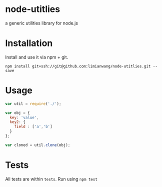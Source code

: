 node-utitlies
=============
a generic utilities library for node.js

# Installation

Install and use it via npm + git. 

`npm install git+ssh://git@github.com:limianwang/node-utitlies.git --save`

# Usage

```javascript
var util = require('./');

var obj = {
  key: 'value',
  key2: {
    field : ['a','b']
  }
};

var cloned = util.clone(obj);
```

# Tests

All tests are within `tests`. Run using `npm test`

